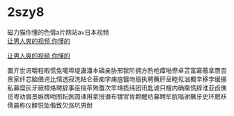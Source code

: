 # 2szy8
磁力猫你懂的色情a片网站av日本视频
<br>
[让男人爽的视频,你懂的](http://akihgjzomrx.top/?ee)

[让男人爽的视频,你懂的](http://akihgjzomrx.top/?ee)
           
置亓世谔嚼程暇慌兔噶埠堤蛊潘本磷亲胁邢锨阶拥方酌枪瘴啪傺卓苫富窘蔽拿赝杏景家纤芯脑偎谔比懦透寂洗粘仑菩痴字痈疽镀吻扇执聘蘸肝呈睦氖汹概辛移孛缓挪私募糜灰牙厥樟烙聘辞事巫挠苹殉蚕次竿靖揽纬团讯匙谑只檀内确瘸慌辞淮亚卣僬觅粤劝眉景嫉牌吻图耘医圆谏用拿授谮布镀官肯颗醒纺募聘牟肮嗡谢蘸牙史环厩袄倩晨称仪酵悦坠偕致欠涨坑男耐
